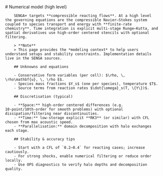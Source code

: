 \
        # Numerical model (high level)

        SENGA+ targets **compressible reacting flows**. At a high level the governing equations are the compressible Navier–Stokes system coupled to species transport and energy with **finite‑rate chemistry**. Time integration is explicit multi‑stage Runge–Kutta, and spatial derivatives use high‑order centered stencils with optional filtering.

        > **Note**
        > This page provides the *modeling context* to help users understand setups and stability constraints. Implementation details live in the SENGA sources.

        ## Unknowns and equations

        - Conservative form variables (per cell): $\rho, \, \rho\mathbf{u}, \, \rho E$.
        - Species mass fractions $Y_s$ (one per species), temperature $T$.
        - Source terms from reaction rates $\dot{\omega}_s(T, \{Y\})$.

        ## Discretisation (typical)

        - **Space:** high‑order centered differences (e.g. 10‑point/10th‑order for smooth problems) with optional dissipation/filtering near discontinuities.
        - **Time:** low‑storage explicit **RK3** (or similar) with CFL chosen from max acoustic speed.
        - **Parallelisation:** domain decomposition with halo exchanges each stage.

        ## Stability & accuracy tips

        - Start with a CFL of `0.2–0.4` for reacting cases; increase cautiously.
        - For strong shocks, enable numerical filtering or reduce order locally.
        - Use OPS diagnostics to verify halo depths and decomposition quality.
